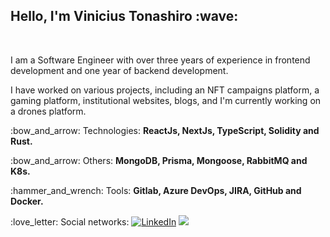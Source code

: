 
<h2>Hello, I'm Vinicius Tonashiro :wave: </h2>​

<p>I am a Software Engineer with over three years of experience in frontend development and one year of backend development.</p>

<p>I have worked on various projects, including an NFT campaigns platform, a gaming platform, institutional websites, blogs, and I'm currently working on a drones platform.</p>

<p>:bow_and_arrow: Technologies: <b>ReactJs, NextJs, TypeScript, Solidity and Rust.</b></p>

<p>:bow_and_arrow: Others: <b>MongoDB, Prisma, Mongoose, RabbitMQ and K8s.</b></p>

<p>:hammer_and_wrench: Tools: <b>Gitlab, Azure DevOps, JIRA, GitHub and Docker.</b></p>

<p>:love_letter: Social networks: <a href="https://www.linkedin.com/in/tonashiro/"><img src="https://img.shields.io/badge/LinkedIn-%230077B5.svg?&style=flat-square&logo=linkedin&logoColor=white" alt="LinkedIn"></a> <a href="https://api.whatsapp.com/send?phone=+5515991454623&text=Ol%C3%A1,%20prazer%20Vinicius." alt="WhatsApp"><img src="https://img.shields.io/badge/-WhatsApp-25d366?style=flat-square&labelColor=25d366&logo=whatsapp&logoColor=white&link=https://api.whatsapp.com/send?phone=5515996311542&text=Ol%C3%A1%20Juliana!%20"/></a></p>

